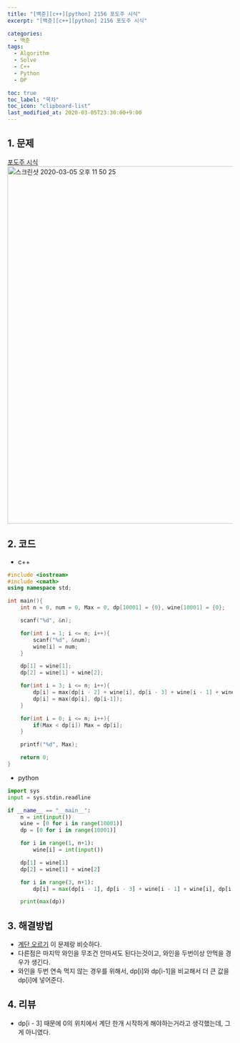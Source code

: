```yaml
---
title: "[백준][c++][python] 2156 포도주 시식"
excerpt: "[백준][c++][python] 2156 포도주 시식"

categories:
  - 백준
tags:
  - Algorithm
  - Solve
  - C++
  - Python
  - DP

toc: true
toc_label: "목차"
toc_icon: "clipboard-list"
last_modified_at: 2020-03-05T23:30:00+9:00
---
```


## 1. 문제
[포도주 시식](https://www.acmicpc.net/problem/2156)  
<img width="801" alt="스크린샷 2020-03-05 오후 11 50 25" src="https://user-images.githubusercontent.com/20227720/75992934-17c9d080-5f3c-11ea-8965-e4cba37ec553.png">

## 2. 코드

- c++

```c++
#include <iostream>
#include <cmath>
using namespace std;

int main(){
    int n = 0, num = 0, Max = 0, dp[10001] = {0}, wine[10001] = {0};

    scanf("%d", &n);

    for(int i = 1; i <= n; i++){
        scanf("%d", &num);
        wine[i] = num;
    }

    dp[1] = wine[1];
    dp[2] = wine[1] + wine[2];

    for(int i = 3; i <= n; i++){
        dp[i] = max(dp[i - 2] + wine[i], dp[i - 3] + wine[i - 1] + wine[i]);
        dp[i] = max(dp[i], dp[i-1]);
    }

    for(int i = 0; i <= n; i++){
        if(Max < dp[i]) Max = dp[i];
    }

    printf("%d", Max);

    return 0;
}
```

- python

```python
import sys
input = sys.stdin.readline

if __name__ == "__main__":
    n = int(input())
    wine = [0 for i in range(10001)]
    dp = [0 for i in range(10001)]

    for i in range(1, n+1):
        wine[i] = int(input())

    dp[1] = wine[1]
    dp[2] = wine[1] + wine[2]

    for i in range(3, n+1):
        dp[i] = max(dp[i - 1], dp[i - 3] + wine[i - 1] + wine[i], dp[i - 2] + wine[i])

    print(max(dp))
```

## 3. 해결방법

- [계단 오르기](https://www.acmicpc.net/problem/2579) 이 문제랑 비슷하다.
- 다른점은 마지막 와인을 무조건 안마셔도 된다는것이고, 와인을 두번이상 안먹을 경우가 생긴다.
- 와인을 두번 연속 먹지 않는 경우를 위해서, dp[i]와 dp[i-1]을 비교해서 더 큰 값을 dp[i]에 넣어준다.

## 4. 리뷰

- dp[i - 3] 때문에 0의 위치에서 계단 한개 시작하게 해야하는거라고 생각했는데, 그게 아니였다.